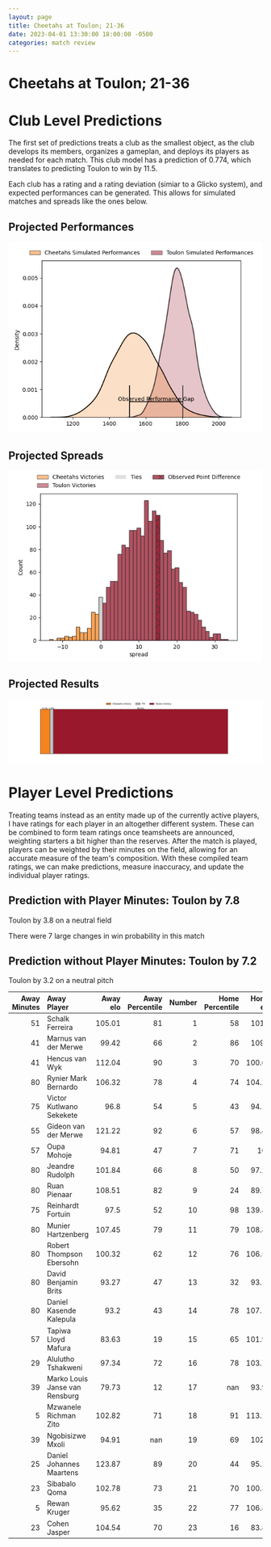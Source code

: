 ```yaml
---  
layout: page  
title: Cheetahs at Toulon; 21-36  
date: 2023-04-01 13:30:00 18:00:00 -0500  
categories: match review  
---
```

# Cheetahs at Toulon; 21-36

# Club Level Predictions


The first set of predictions treats a club as the smallest object, as the club develops its members, organizes a gameplan, and deploys its players as needed for each match. This club model has a prediction of 0.774, which translates to predicting Toulon to win by 11.5.

Each club has a rating and a rating deviation (simiar to a Glicko system), and expected performances can be generated. This allows for simulated matches and spreads like the ones below.
## Projected Performances


![Projected Performances](plots/performances_2023-04-01-Toulon-Cheetahs.png)
## Projected Spreads


![Projected Spreads](plots/spreads_2023-04-01-Toulon-Cheetahs.png)
## Projected Results


![Projected Results](plots/resultbar_2023-04-01-Toulon-Cheetahs.png)
# Player Level Predictions


Treating teams instead as an entity made up of the currently active players, I have ratings for each player in an altogether different system. These can be combined to form team ratings once teamsheets are announced, weighting starters a bit higher than the reserves. After the match is played, players can be weighted by their minutes on the field, allowing for an accurate measure of the team's composition. With these compiled team ratings, we can make predictions, measure inaccuracy, and update the individual player ratings.
## Prediction with Player Minutes: Toulon by 7.8


Toulon by 3.8 on a neutral field

There were 7 large changes in win probability in this match
## Prediction without Player Minutes: Toulon by 7.2


Toulon by 3.2 on a neutral pitch



|   Away Minutes | Away Player                    |   Away elo |   Away Percentile |   Number |   Home Percentile |   Home elo | Home Player         |   Home Minutes |
|---------------:|:-------------------------------|-----------:|------------------:|---------:|------------------:|-----------:|:--------------------|---------------:|
|             51 | Schalk Ferreira                |     105.01 |                81 |        1 |                58 |     101.1  | Bruce Devaux        |             48 |
|             41 | Marnus van der Merwe           |      99.42 |                66 |        2 |                86 |     109.7  | Teddy Baubigny      |             48 |
|             41 | Hencus van Wyk                 |     112.04 |                90 |        3 |                70 |     100.66 | Kieran Brookes      |             48 |
|             80 | Rynier Mark Bernardo           |     106.32 |                78 |        4 |                74 |     104.22 | Swan Rebbadj        |             80 |
|             75 | Victor Kutlwano Sekekete       |      96.8  |                54 |        5 |                43 |      94.11 | Adrien Warion       |             80 |
|             55 | Gideon van der Merwe           |     121.22 |                92 |        6 |                57 |      98.41 | Jules Coulon        |             69 |
|             57 | Oupa Mohoje                    |      94.81 |                47 |        7 |                71 |     106    | Facundo Isa         |             80 |
|             80 | Jeandre Rudolph                |     101.84 |                66 |        8 |                50 |      97.29 | Sergio Parisse      |             59 |
|             80 | Ruan Pienaar                   |     108.51 |                82 |        9 |                24 |      89.72 | Benoit Paillaugue   |             55 |
|             75 | Reinhardt Fortuin              |      97.5  |                52 |       10 |                98 |     139.43 | Dan Biggar          |             55 |
|             80 | Munier Hartzenberg             |     107.45 |                79 |       11 |                79 |     108.89 | Aymeric Luc         |             80 |
|             80 | Robert Thompson Ebersohn       |     100.32 |                62 |       12 |                76 |     106.53 | Waisea Nayacavelu   |             69 |
|             80 | David Benjamin Brits           |      93.27 |                47 |       13 |                32 |      93.14 | Jérémy Sinzelle     |             80 |
|             80 | Daniel Kasende Kalepula        |      93.2  |                43 |       14 |                78 |     107.17 | Jiuta Wainiqolo     |             80 |
|             57 | Tapiwa Lloyd Mafura            |      83.63 |                19 |       15 |                65 |     101.98 | Thomas Salles       |             80 |
|             29 | Alulutho Tshakweni             |      97.34 |                72 |       16 |                78 |     103.79 | Dany Priso          |             32 |
|             39 | Marko Louis Janse van Rensburg |      79.73 |                12 |       17 |               nan |      93.92 | Christopher Tolofua |             32 |
|              5 | Mzwanele Richman Zito          |     102.82 |                71 |       18 |                91 |     113.29 | Beka Gigashvili     |             32 |
|             39 | Ngobisizwe Mxoli               |      94.91 |               nan |       19 |                69 |     102.3  | Matthias Halagahu   |             11 |
|             25 | Daniel Johannes Maartens       |     123.87 |                89 |       20 |                44 |      95.29 | Mathieu Bastareaud  |             21 |
|             23 | Sibabalo Qoma                  |     102.78 |                73 |       21 |                70 |     100.34 | Jules Danglot       |             25 |
|              5 | Rewan Kruger                   |      95.62 |                35 |       22 |                77 |     106.81 | Ihaia West          |             25 |
|             23 | Cohen Jasper                   |     104.54 |                70 |       23 |                16 |      83.89 | Maëlan Rabut        |             11 |

